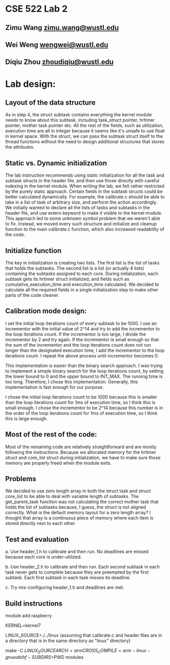 # CSE 522 Lab 2
## Zimu Wang zimu.wang@wustl.edu
## Wei Weng wengwei@wustl.edu
## Diqiu Zhou zhoudiqiu@wustl.edu


# Lab design:

## Layout of the data structure
As in step 4, the struct subtask contains everything the kernel module needs to know about this subtask, including task_struct pointer, hrtimer pointer, mother task pointer etc. All the rest of the fields, such as utilization, execution time are all in integer because it seems like it's unsafe to use float in kernel space. With the struct, we can pass the subtask struct itself to the thread functions without the need to design additional structures that stores the attributes.

## Static vs. Dynamic initialization
The lab instruction recommends using static initialization for all the task and subtask structs in the header file, and then
use those directly with careful indexing in the kernel module. When writing the lab, we felt rather restricted by the purely static approach. Certain fields in the subtask structs could be better calculated dynamically. For example, the calibrate.c
should be able to take in a list of task of arbitrary size, and perform the action accordingly. We initially wanted to declare all the lists of tasks and subtasks in the header file, and use extern keyword to make it visible to the kernel module. This approach led to some unknown symbol problem that we weren't able to fix. Instead, we moved every such structure and initialize and cleanup function to the main calibrate.c function, which also increased readability of the code.

## Initialize function
The key in initialization is creating two lists. The first list is the list of tasks that holds the subtasks. The second list is
a list (or actually 4 lists) containing the subtasks assigned to each core. During initialization, each subtask gets its hrtimer struct initialized, and fields such as cumulative_execution_time and execution_time calculated. We decided to calculate all the required fields in a single initialization step to make other parts of the code cleaner.


## Calibration mode design:

I set the initial loop iterations count of every subtask to be 1000.
I use an incrementor with the initial value of 2^14 and try to add the incrementor to the loop iterations count.
If the incrementor is too large, I divide the incrementor by 2 and try again.
If the incrementor is small enough so that the sum of the incrementor and the loop iterations count does not
run longer than the designated execution time, I add the incrementor to the loop iterations count.
I repeat the above process until incrementor becomes 0.

This implementation is easier than the binary search approach. I was trying to implement a simple binary search
for the loop iterations count, by setting the lower bound to 0 and the upper bound to INT_MAX. The running time
is too long. Therefore, I chose this implementation. Generally, this implementation is fast enough for our purpose.

I chose the initial loop iterations count to be 1000 because this is smaller than the loop iterations count for 1ms
of execution time, so I think this is small enough. I chose the incrementor to be 2^14 because this number is in the
order of the loop iterations count for 1ms of execution time, so I think this is large enough.

## Most of the rest of the code:
Most of the remaining code are relatively straightforward and are mostly following the instructions. Because we allocated memory for the hrtimer struct and core_list struct during initialization, we have to make sure those memory are properly freed when the module exits.

## Problems
We decided to use zero length array in both the struct task and struct core_list to be able to deal with variable length of subtasks. The get_parent_task function was not calculating the correct mother task that holds the list of subtasks because, I guess, the struct is not aligned correctly. What is the default memory layout for a zero length array? I thought that array is a continuous piece of memory where each item is stored directly next to each other.

## Test and evaluation
a. Use header_1.h to calibrate and then run. No deadlines are missed because each core is under-utilized.

b. Use header_2.h to calibrate and then run. Each second subtask in each task never gets to complete because they are preempted by the first subtask. Each first subtask in each task misses its deadline.

c. Try mis-configuring header_1.h and deadlines are met.

## Build instructions
module add raspberry

KERNEL=kernel7

LINUX_SOURCE=./../linux (assuming that calibrate.c and header files are in a directory that is in the same directory as "linux" directory)

make -C $LINUX_SOURCE ARCH=arm CROSS_COMPILE=arm-linux-gnueabihf- SUBDIRS=$PWD modules
